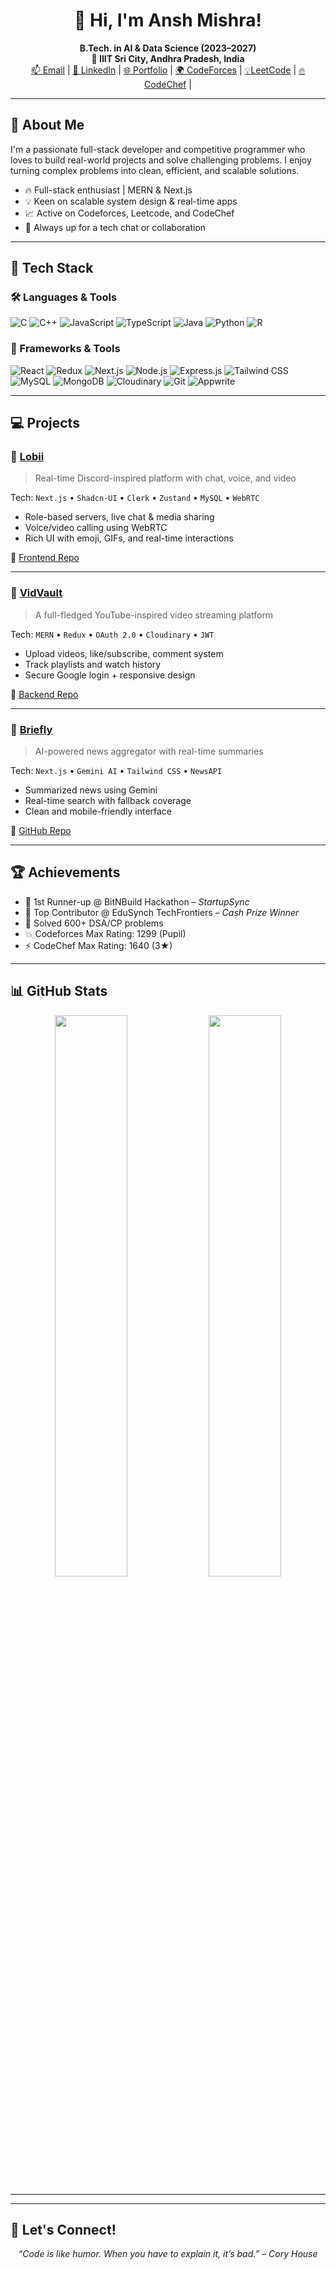 <h1 align="center">👋 Hi, I'm Ansh Mishra!</h1>

<p align="center">
  <b>B.Tech. in AI & Data Science (2023–2027)</b> <br />
  <b>📍 IIIT Sri City, Andhra Pradesh, India</b> <br />
<!--   ## 📣 Let's Connect! -->
  <a href="mailto:ansh1005mishra@gmail.com">📫 Email</a> |
  <a href="https://linkedin.com/in/ansh-mishra1005">💼 LinkedIn</a> |
  <a href="https://maverickportfolio.vercel.app/">🌐 Portfolio</a> |
  <a href="https://codeforces.com/profile/Maverick_1005">🌍 CodeForces</a> |
  <a href="https://leetcode.com/u/Maverick_1005">💡LeetCode</a> |
  <a href="https://www.codechef.com/users/ansh1005mishra">🔥 CodeChef</a> |

</p>

---

## 🚀 About Me

I'm a passionate full-stack developer and competitive programmer who loves to build real-world projects and solve challenging problems. I enjoy turning complex problems into clean, efficient, and scalable solutions.

- 🔥 Full-stack enthusiast | MERN & Next.js  
- 💡 Keen on scalable system design & real-time apps  
- 📈 Active on Codeforces, Leetcode, and CodeChef  
- 💬 Always up for a tech chat or collaboration  

---

## 🧠 Tech Stack

### 🛠️ Languages & Tools

![C](https://img.shields.io/badge/-C-00599C?style=flat-square&logo=c)
![C++](https://img.shields.io/badge/-C++-00599C?style=flat-square&logo=c%2B%2B)
![JavaScript](https://img.shields.io/badge/-JavaScript-F7DF1E?style=flat-square&logo=javascript)
![TypeScript](https://img.shields.io/badge/-TypeScript-3178C6?style=flat-square&logo=typescript)
![Java](https://img.shields.io/badge/-Java-007396?style=flat-square&logo=java)
![Python](https://img.shields.io/badge/-Python-3776AB?style=flat-square&logo=python)
![R](https://img.shields.io/badge/-R-276DC3?style=flat-square&logo=r)

### 🚀 Frameworks & Tools

![React](https://img.shields.io/badge/-React-20232A?style=flat-square&logo=react)
![Redux](https://img.shields.io/badge/-Redux-764ABC?style=flat-square&logo=redux)
![Next.js](https://img.shields.io/badge/-Next.js-000?style=flat-square&logo=next.js)
![Node.js](https://img.shields.io/badge/-Node.js-339933?style=flat-square&logo=node.js)
![Express.js](https://img.shields.io/badge/-Express.js-000000?style=flat-square&logo=express)
![Tailwind CSS](https://img.shields.io/badge/-Tailwind_CSS-38B2AC?style=flat-square&logo=tailwind-css)
![MySQL](https://img.shields.io/badge/-MySQL-4479A1?style=flat-square&logo=mysql)
![MongoDB](https://img.shields.io/badge/-MongoDB-4EA94B?style=flat-square&logo=mongodb)
![Cloudinary](https://img.shields.io/badge/-Cloudinary-3448C5?style=flat-square&logo=cloudinary)
![Git](https://img.shields.io/badge/-Git-F05032?style=flat-square&logo=git)
![Appwrite](https://img.shields.io/badge/-Appwrite-F02E65?style=flat-square&logo=appwrite)

---

## 💻 Projects

### 🔹 [Lobii](https://lobii.vercel.app)
> Real-time Discord-inspired platform with chat, voice, and video

Tech: `Next.js` • `Shadcn-UI` • `Clerk` • `Zustand` • `MySQL` • `WebRTC`

- Role-based servers, live chat & media sharing  
- Voice/video calling using WebRTC  
- Rich UI with emoji, GIFs, and real-time interactions  

🔗 [Frontend Repo](https://github.com/Maverick-1005/Lobby)

---

### 🔹 [VidVault](https://vidvault.vercel.app/)
> A full-fledged YouTube-inspired video streaming platform

Tech: `MERN` • `Redux` • `OAuth 2.0` • `Cloudinary` • `JWT`

- Upload videos, like/subscribe, comment system  
- Track playlists and watch history  
- Secure Google login + responsive design  

🔗 [Backend Repo](https://github.com/Maverick-1005/VidVault-Backend)

---

### 🔹 [Briefly](https://brieflylatestnews.vercel.app)
> AI-powered news aggregator with real-time summaries

Tech: `Next.js` • `Gemini AI` • `Tailwind CSS` • `NewsAPI`

- Summarized news using Gemini  
- Real-time search with fallback coverage  
- Clean and mobile-friendly interface  

🔗 [GitHub Repo](https://github.com/Maverick-1005/Briefly)

---

## 🏆 Achievements

- 🥈 1st Runner-up @ BitNBuild Hackathon – *StartupSync*  
- 🧠 Top Contributor @ EduSynch TechFrontiers – *Cash Prize Winner*  
- 🧮 Solved 600+ DSA/CP problems  
- 💥 Codeforces Max Rating: 1299 (Pupil)  
- ⚡ CodeChef Max Rating: 1640 (3★)  

---

## 📊 GitHub Stats

<p align="center">
  <img src="https://github-readme-stats.vercel.app/api?username=Maverick-1005&show_icons=true&theme=radical" width="48%" />
  <img src="https://github-readme-stats.vercel.app/api/top-langs/?username=Maverick-1005&layout=compact&theme=radical" width="48%" />
</p>

---





---

## 📣 Let's Connect!



<p align="center">
  <i>“Code is like humor. When you have to explain it, it’s bad.” – Cory House</i>
</p>
